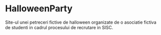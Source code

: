 # HalloweenParty
Site-ul unei petreceri fictive de halloween organizate de o asociatie fictiva de studenti in cadrul procesului de recrutare in SISC.
